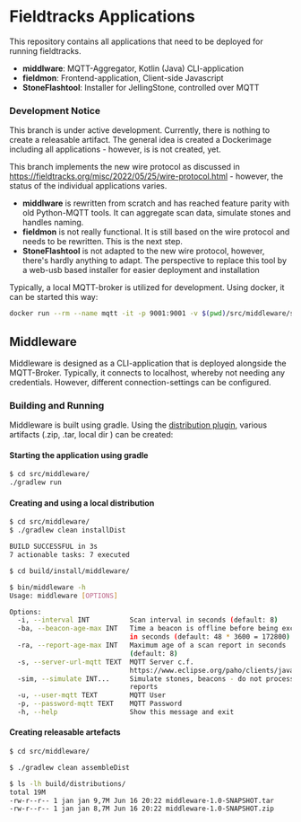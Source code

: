 # Fieldtracks Applications

This repository contains all applications that need to be deployed for running fieldtracks.

* **middlware**: MQTT-Aggregator, Kotlin (Java) CLI-application
* **fieldmon**: Frontend-application, Client-side Javascript
* **StoneFlashtool**: Installer for JellingStone, controlled over MQTT

### Development Notice

This branch is under active development. Currently, there is nothing to create a releasable artifact.
The general idea is created a Dockerimage including all applications - however, is is not created, yet.

This branch implements the new wire protocol as discussed in https://fieldtracks.org/misc/2022/05/25/wire-protocol.html -
however, the status of the individual applications varies.

* **middlware** is rewritten from scratch and has reached feature parity with old Python-MQTT tools.
It can aggregate scan data, simulate stones and handles naming.
* **fieldmon** is not really functional. It is still based on the wire protocol and needs to be rewritten. This is the next step.
* **StoneFlashtool** is not adapted to the new wire protocol, however, there's hardly anything to adapt.
The perspective to replace this tool by a web-usb based installer for easier deployment and installation

Typically, a local MQTT-broker is utilized for development. Using docker, it can be started this way:
```bash
docker run --rm --name mqtt -it -p 9001:9001 -v $(pwd)/src/middleware/src/test/resources/docker-mqtt/mosquitto.conf eclipse-mosquitto
```

## Middleware

Middleware is designed as a CLI-application that is deployed alongside the MQTT-Broker. Typically,
it connects to localhost, whereby not needing any credentials. However, different connection-settings can be configured.

### Building and Running

Middleware is built using gradle. Using the [distribution plugin](https://docs.gradle.org/current/userguide/distribution_plugin.html), various artifacts (.zip, .tar, local dir ) can be created:

#### Starting the application using gradle
```bash
$ cd src/middleware/
./gradlew run
```

#### Creating and using a local distribution
```bash
$ cd src/middleware/
$ ./gradlew clean installDist 

BUILD SUCCESSFUL in 3s
7 actionable tasks: 7 executed

$ cd build/install/middleware/

$ bin/middleware -h
Usage: middleware [OPTIONS]

Options:
  -i, --interval INT          Scan interval in seconds (default: 8)
  -ba, --beacon-age-max INT   Time a beacon is offline before being excluded
                              in seconds (default: 48 * 3600 = 172800)
  -ra, --report-age-max INT   Maximum age of a scan report in seconds
                              (default: 8)
  -s, --server-url-mqtt TEXT  MQTT Server c.f.
                              https://www.eclipse.org/paho/clients/java/
  -sim, --simulate INT...     Simulate stones, beacons - do not process
                              reports
  -u, --user-mqtt TEXT        MQTT User
  -p, --password-mqtt TEXT    MQTT Password
  -h, --help                  Show this message and exit

```

#### Creating releasable artefacts

```bash
$ cd src/middleware/

$ ./gradlew clean assembleDist

$ ls -lh build/distributions/
total 19M
-rw-r--r-- 1 jan jan 9,7M Jun 16 20:22 middleware-1.0-SNAPSHOT.tar
-rw-r--r-- 1 jan jan 8,7M Jun 16 20:22 middleware-1.0-SNAPSHOT.zip

```
